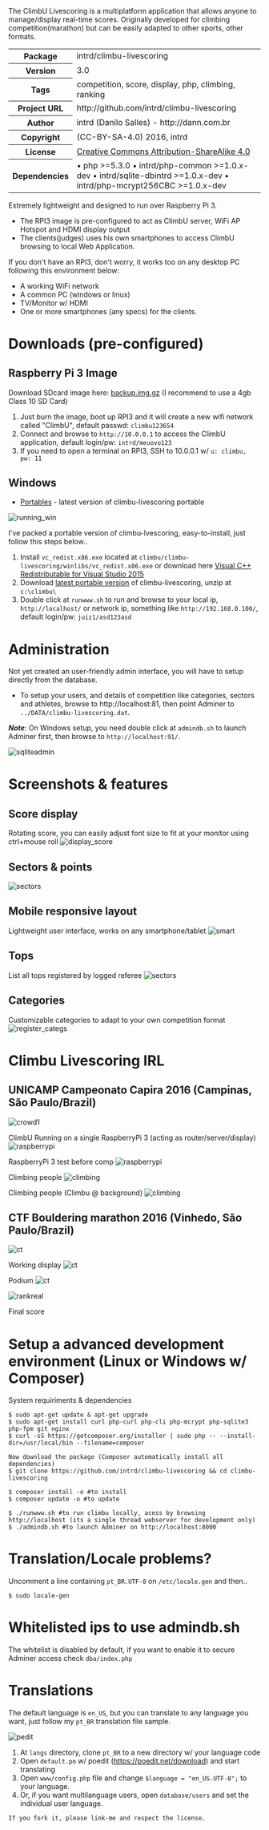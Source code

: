 <!-- docbloc -->
<span id='docbloc'>
The ClimbU Livescoring is a multiplatform application that allows anyone to manage/display real-time scores. Originally developed for climbing competition(marathon) but can be easily adapted to other sports, other formats.
<table>
<tr>
<th>Package</th>
<td>intrd/climbu-livescoring</td>
</tr>
<tr>
<th>Version</th>
<td>3.0</td>
</tr>
<tr>
<th>Tags</th>
<td>competition, score, display, php, climbing, ranking</td>
</tr>
<tr>
<th>Project URL</th>
<td>http://github.com/intrd/climbu-livescoring</td>
</tr>
<tr>
<th>Author</th>
<td>intrd (Danilo Salles) - http://dann.com.br</td>
<tr>
<th>Copyright</th>
<td>(CC-BY-SA-4.0) 2016, intrd</td>
</tr>
<tr>
<th>License</th>
<td><a href='http://creativecommons.org/licenses/by-sa/4.0'>Creative Commons Attribution-ShareAlike 4.0</a></td>
</tr>
<tr>
<th>Dependencies</th>
<td> &#8226; php >=5.3.0 &#8226; intrd/php-common >=1.0.x-dev &#8226; intrd/sqlite-dbintrd >=1.0.x-dev &#8226; intrd/php-mcrypt256CBC >=1.0.x-dev </td>
</tr>
</table>
</span>
<!-- @docbloc 1.1 -->

Extremely lightweight and designed to run over Raspberry Pi 3. 

- The RPI3 image is pre-configured to act as ClimbU server, WiFi AP Hotspot and HDMI display output
- The clients(judges) uses his own smartphones to access ClimbU browsing to local Web Application.

If you don't have an RPI3, don't worry, it works too on any desktop PC following this environment below:

- A working WiFi network
- A common PC (windows or linux)
- TV/Monitor w/ HDMI
- One or more smartphones (any specs) for the clients.

# Downloads (pre-configured)

## Raspberry Pi 3 Image

Download SDcard image here: [backup.img.gz](https://drive.google.com/open?id=0B6VYbSIro9VTY1Z0MUI2eGFVeG8) (I recommend to use a 4gb Class 10 SD Card)

1. Just burn the image, boot up RPI3 and it will create a new wifi network called "ClimbU", default passwd: `climbu123654`
2. Connect and browse to `http://10.0.0.1` to access the ClimbU application, default login/pw: `intrd/meuovo123`
3. If you need to open a terminal on RPI3, SSH to 10.0.0.1 w/ `u: climbu, pw: 11`

## Windows
* [Portables](https://github.com/intrd/climbu-livescoring/releases) - latest version of climbu-livescoring portable 

![running_win](/shots/running_win.jpg?raw=true "running_win")

I've packed a portable version of climbu-lvescoring, easy-to-install, just follow this steps below..

1. Install `vc_redist.x86.exe` located at `climbu/climbu-livescoring/winlibs/vc_redist.x86.exe` or download here [Visual C++ Redistributable for Visual Studio 2015](http://www.microsoft.com/en-us/download/details.aspx?id=48145)
2. Download [latest portable version](https://github.com/intrd/climbu-livescoring/releases) of climbu-livescoring, unzip at `c:\climbu\`
3. Double click at `runwww.sh` to run and browse to your local ip, `http://localhost/` or network ip, something like `http://192.168.0.100/`, default login/pw: `juiz1/asd123asd`

# Administration

Not yet created an user-friendly admin interface, you will have to setup directly from the database.

* To setup your users, and details of competition like categories, sectors and athletes, browse to http://localhost:81, then point Adminer to `../DATA/climbu-livescoring.dat`. 

***Note***: On Windows setup, you need double click at `admindb.sh` to launch Adminer first, then browse to `http://localhost:91/`.

![sqliteadmin](/shots/sqliteadmin.jpg?raw=true "sqliteadmin")

# Screenshots & features
## Score display
Rotating score, you can easily adjust font size to fit at your monitor using ctrl+mouse roll
![display_score](/shots/display_score.jpg?raw=true "display_score")

## Sectors & points
![sectors](/shots/sectors.jpg?raw=true "sectors")

## Mobile responsive layout
Lightweight user interface, works on any smartphone/tablet
![smart](/shots/smart.jpg?raw=true "smart")

## Tops 
List all tops registered by logged referee
![sectors](/shots/tops.jpg?raw=true "tops")

## Categories
Customizable categories to adapt to your own competition format
![register_categs](/shots/register_catgs.jpg?raw=true "register_catgs")

# Climbu Livescoring IRL 
## UNICAMP Campeonato Capira 2016 (Campinas, São Paulo/Brazil)
![crowd1](/shots/climbin1.jpg?raw=true "climbing people")

ClimbU Running on a single RaspberryPi 3 (acting as router/server/display)
![raspberrypi](/shots/rpiscore.jpg?raw=true "raspberrypi score")

RaspberryPi 3 test before comp
![raspberrypi](/shots/rpi3test.jpg?raw=true "raspberrypi score")

Climbing people
![climbing](/shots/clim.jpg?raw=true "climbing people")

Climbing people (Climbu @ background)
![climbing](/shots/clim2.jpg?raw=true "climbing people")

## CTF Bouldering marathon 2016 (Vinhedo, São Paulo/Brazil)
![ct](/shots/ct.jpg?raw=true "ct")

Working display
![ct](/shots/end2.jpg?raw=true "ct")

Podium
![ct](/shots/end.jpg?raw=true "end")

![rankreal](/shots/rankreal.jpg?raw=true "rankreal")

Final score

# Setup a advanced development environment (Linux or Windows w/ Composer)

System requiriments & dependencies
```
$ sudo apt-get update & apt-get upgrade
$ sudo apt-get install curl php-curl php-cli php-mcrypt php-sqlite3 php-fpm git nginx
$ curl -sS https://getcomposer.org/installer | sudo php -- --install-dir=/usr/local/bin --filename=composer

Now download the package (Composer automatically install all dependencies)
$ git clone https://github.com/intrd/climbu-livescoring && cd climbu-livescoring

$ composer install -o #to install
$ composer update -o #to update

$ ./runwww.sh #to run climbu locally, acess by browsing http://localhost (its a single thread webserver for development only)
$ ./admindb.sh #to launch Adminer on http://localhost:8000
```
# Translation/Locale problems?

Uncomment a line containing `pt_BR.UTF-8` on `/etc/locale.gen` and then.. 
```
$ sudo locale-gen
```

# Whitelisted ips to use admindb.sh
The whitelist is disabled by default, if you want to enable it to secure Adminer access check `dba/index.php`

# Translations

The default language is `en_US`, but you can translate to any language you want, just follow my `pt_BR` translation file sample.

![pedit](/shots/poedit.jpg?raw=true "poedit")

1. At `langs` directory, clone `pt_BR` to a new directory w/ your language code 
2. Open `default.po` w/ poedit (https://poedit.net/download) and start translating
3. Open `www/config.php` file and change `$language = "en_US.UTF-8";` to your language.
4. Or, if you want multilanguage users, open `database/users` and set the individual user language. 


```
If you fork it, please link-me and respect the license.
```